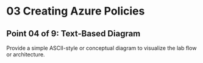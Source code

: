 # 03 Creating Azure Policies

## Point 04 of 9: Text-Based Diagram

Provide a simple ASCII-style or conceptual diagram to visualize the lab flow or architecture.
